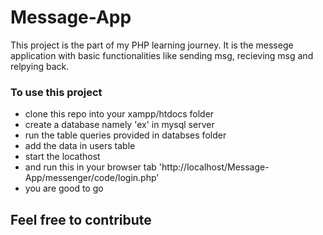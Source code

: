 # Message-App
This project is the part of my PHP learning journey. It is the messege application with basic functionalities like sending msg, recieving msg and relpying back.

### To use this project 
- clone this repo into your xampp/htdocs folder
- create a database namely 'ex' in mysql server
- run the table queries provided in databses folder
- add the data in users table
- start the locathost
- and run this in your browser tab 'http://localhost/Message-App/messenger/code/login.php'
- you are good to go

## Feel free to contribute

